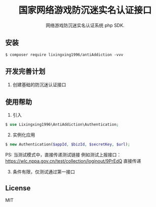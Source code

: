 <h1 align="center">国家网络游戏防沉迷实名认证接口</h1>

<p align="center">网络游戏防沉迷实名认证系统 php SDK.</p>

## 安装

```shell
$ composer require lixingxing1996/antiAddiction -vvv
```

## 开发完善计划

1. 创建基础的防沉迷认证接口

## 使用帮助

1. 引入

```php
$ use Lixingxing1996\AntiAddiction\Authentication;
```

2. 实例化应用

```php
$ new Authentication($appId, $bizId, $secretKey, $url);
```

PS: 当测试模式中，直接传递测试链接 例如测试上报接口：https://wlc.nppa.gov.cn/test/collection/loginout/9PrEdQ
直接传递

3. 条件有限，仅测试通过第一接口

## License

MIT